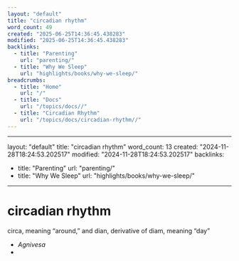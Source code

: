 ```yaml
---
layout: "default"
title: "circadian rhythm"
word_count: 49
created: "2025-06-25T14:36:45.438283"
modified: "2025-06-25T14:36:45.438283"
backlinks:
  - title: "Parenting"
    url: "parenting/"
  - title: "Why We Sleep"
    url: "highlights/books/why-we-sleep/"
breadcrumbs:
  - title: "Home"
    url: "/"
  - title: "Docs"
    url: "/topics/docs//"
  - title: "Circadian Rhythm"
    url: "/topics/docs/circadian-rhythm//"
---
```

---
layout: "default"
title: "circadian rhythm"
word_count: 13
created: "2024-11-28T18:24:53.202517"
modified: "2024-11-28T18:24:53.202517"
backlinks:
  - title: "Parenting"
    url: "parenting/"
  - title: "Why We Sleep"
    url: "highlights/books/why-we-sleep/"
---
# circadian rhythm

circa, meaning “around,” and dian, derivative of diam, meaning “day”
- *Agnivesa*
-